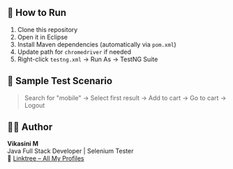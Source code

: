 
## 🚀 How to Run
1. Clone this repository
2. Open it in Eclipse
3. Install Maven dependencies (automatically via `pom.xml`)
4. Update path for `chromedriver` if needed
5. Right-click `testng.xml` → Run As → TestNG Suite

## 📸 Sample Test Scenario
> Search for "mobile" → Select first result → Add to cart → Go to cart → Logout

## 👩‍💻 Author
**Vikasini M**  
Java Full Stack Developer | Selenium Tester  
🔗 [Linktree – All My Profiles](https://linktr.ee/vikasini)

